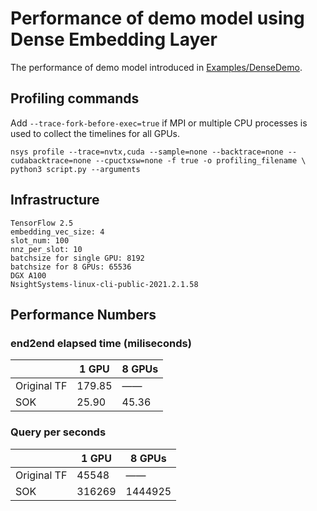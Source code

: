 # Performance of demo model using Dense Embedding Layer #
The performance of demo model introduced in [Examples/DenseDemo](https://nvidia.github.io/HugeCTR/sparse_operation_kit/v1.0.0/examples/dense_demo.html).

## Profiling commands ##
Add `--trace-fork-before-exec=true` if MPI or multiple CPU processes is used to collect the timelines for all GPUs.
```shell
nsys profile --trace=nvtx,cuda --sample=none --backtrace=none --cudabacktrace=none --cpuctxsw=none -f true -o profiling_filename \
python3 script.py --arguments
```

## Infrastructure ##
```text
TensorFlow 2.5
embedding_vec_size: 4
slot_num: 100
nnz_per_slot: 10
batchsize for single GPU: 8192
batchsize for 8 GPUs: 65536
DGX A100
NsightSystems-linux-cli-public-2021.2.1.58
```

## Performance Numbers ##
### end2end elapsed time (miliseconds) ###
|      | 1 GPU | 8 GPUs |
| ---- | ----  | ------ |
| Original TF | 179.85 | —— |
| SOK | 25.90 | 45.36 |

### Query per seconds ###
|      | 1 GPU | 8 GPUs |
| ---- | ----  | ------ |
| Original TF | 45548 | —— |
| SOK | 316269 | 1444925 |